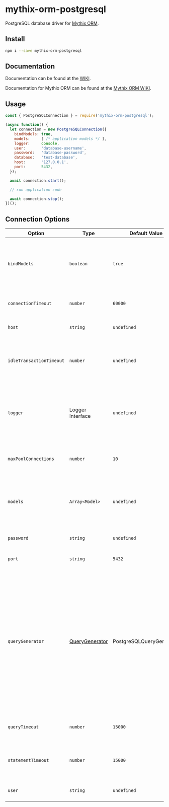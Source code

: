 # mythix-orm-postgresql

PostgreSQL database driver for [Mythix ORM](https://www.npmjs.com/package/mythix-orm).

## Install

```bash
npm i --save mythix-orm-postgresql
```

## Documentation

Documentation can be found at the [WIKI](https://github.com/th317erd/mythix-orm-postgresql/wiki).

Documentation for Mythix ORM can be found at the [Mythix ORM WIKI](https://github.com/th317erd/mythix-orm/wiki).

## Usage

```javascript
const { PostgreSQLConnection } = require('mythix-orm-postgresql');

(async function() {
  let connection = new PostgreSQLConnection({
    bindModels: true,
    models:     [ /* application models */ ],
    logger:     console,
    user:       'database-username',
    password:   'database-password',
    database:   'test-database',
    host:       '127.0.0.1',
    port:       5432,
  });

  await connection.start();

  // run application code

  await connection.stop();
})();
```

## Connection Options

| Option | Type | Default Value | Description |
| ------ | ---- | ------------- | ----------- |
| `bindModels` | `boolean` | `true` | Bind the models provided to this connection (see the Mythix ORM [Connection Binding](https://github.com/th317erd/mythix-orm/wiki/ConnectionBinding) article for more information). |
| `connectionTimeout` | `number` | `60000` | Number of milliseconds to wait for connection. |
| `host` | `string` | `undefined` | The domain/host used to connect to the database. |
| `idleTransactionTimeout` | `number` | `undefined` | Number of milliseconds before terminating any session with an open idle transaction. |
| `logger` | Logger Interface | `undefined` | Assign a logger to the connection. If a logger is assigned, then every query (and every error) will be logged using this logger. |
| `maxPoolConnections` | `number` | `10` | Maximum number of clients the connection pool should contain. |
| `models` | `Array<Model>` | `undefined` | Models to register with the connection (these models will be bound to the connection if the `boundModels` option is `true`).
| `password` | `string` | `undefined` | The password used to connect to the database. |
| `port` | `string` | `5432` | The port used to connect to the database. |
| `queryGenerator` | [QueryGenerator](https://github.com/th317erd/mythix-orm/wiki/QueryGeneratorBase) | <see>PostgreSQLQueryGenerator</see> | Provide an alternate `QueryGenerator` interface for generating SQL statements for PostgreSQL. This is not usually needed, as the `SQLiteConnection` itself will provide its own generator interface. However, if you want to customize the default query generator, or want to provide your own, you can do so using this option. |
| `queryTimeout` | `number` | `15000` | Number of milliseconds before a query call will timeout. |
| `statementTimeout` | `number` | `15000` | Number of milliseconds before a statement in query will time out. |
| `user` | `string` | `undefined` | The username used to connect to the database. |